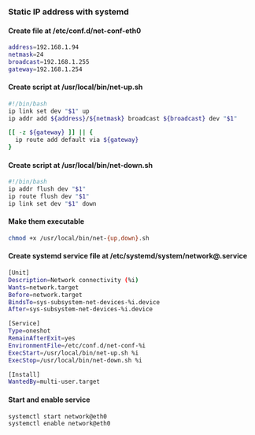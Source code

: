### Static IP address with systemd

#### Create file at /etc/conf.d/net-conf-eth0
```bash
address=192.168.1.94
netmask=24
broadcast=192.168.1.255
gateway=192.168.1.254
```

#### Create script at /usr/local/bin/net-up.sh
```bash
#!/bin/bash
ip link set dev "$1" up
ip addr add ${address}/${netmask} broadcast ${broadcast} dev "$1"

[[ -z ${gateway} ]] || { 
  ip route add default via ${gateway}
}
```

#### Create script at /usr/local/bin/net-down.sh

```bash
#!/bin/bash
ip addr flush dev "$1"
ip route flush dev "$1"
ip link set dev "$1" down
```

#### Make them executable
```bash
chmod +x /usr/local/bin/net-{up,down}.sh
```

#### Create systemd service file at /etc/systemd/system/network@.service
```bash
[Unit]
Description=Network connectivity (%i)
Wants=network.target
Before=network.target
BindsTo=sys-subsystem-net-devices-%i.device
After=sys-subsystem-net-devices-%i.device

[Service]
Type=oneshot
RemainAfterExit=yes
EnvironmentFile=/etc/conf.d/net-conf-%i
ExecStart=/usr/local/bin/net-up.sh %i
ExecStop=/usr/local/bin/net-down.sh %i

[Install]
WantedBy=multi-user.target
```

#### Start and enable service
```bash
systemctl start network@eth0
systemctl enable network@eth0
```


